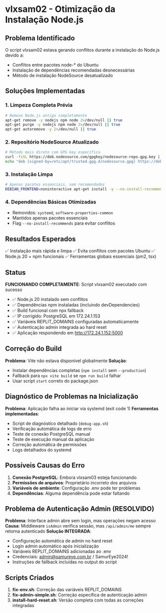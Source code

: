 # vlxsam02 - Otimização da Instalação Node.js

## Problema Identificado
O script vlxsam02 estava gerando conflitos durante a instalação do Node.js devido a:
- Conflitos entre pacotes node-* do Ubuntu
- Instalação de dependências recomendadas desnecessárias
- Método de instalação NodeSource desatualizado

## Soluções Implementadas

### 1. Limpeza Completa Prévia
```bash
# Remove Node.js antigo completamente
apt-get remove -y nodejs npm node 2>/dev/null || true
apt-get purge -y nodejs npm node 2>/dev/null || true
apt-get autoremove -y 2>/dev/null || true
```

### 2. Repositório NodeSource Atualizado
```bash
# Método mais direto com GPG key específica
curl -fsSL https://deb.nodesource.com/gpgkey/nodesource-repo.gpg.key | gpg --dearmor -o /etc/apt/trusted.gpg.d/nodesource.gpg
echo "deb [signed-by=/etc/apt/trusted.gpg.d/nodesource.gpg] https://deb.nodesource.com/node_20.x nodistro main" > /etc/apt/sources.list.d/nodesource.list
```

### 3. Instalação Limpa
```bash
# Apenas pacotes essenciais, sem recomendados
DEBIAN_FRONTEND=noninteractive apt-get install -y --no-install-recommends nodejs
```

### 4. Dependências Básicas Otimizadas
- Removidos: `systemd`, `software-properties-common`
- Mantidos apenas pacotes essenciais
- Flag `--no-install-recommends` para evitar conflitos

## Resultados Esperados
✅ Instalação mais rápida e limpa
✅ Evita conflitos com pacotes Ubuntu
✅ Node.js 20 + npm funcionais
✅ Ferramentas globais essenciais (pm2, tsx)

## Status
**FUNCIONANDO COMPLETAMENTE**: Script vlxsam02 executado com sucesso
- ✅ Node.js 20 instalado sem conflitos
- ✅ Dependências npm instaladas (incluindo devDependencies)
- ✅ Build funcional com npx fallback
- ✅ IP corrigido: PostgreSQL em 172.24.1.153
- ✅ Variáveis REPLIT_DOMAINS configuradas automaticamente
- ✅ Autenticação admin integrada ao hard reset
- ✅ Aplicação respondendo em http://172.24.1.152:5000

## Correção do Build
**Problema**: Vite não estava disponível globalmente
**Solução**: 
- Instalar dependências completas (`npm install` sem `--production`)
- Fallback para `npx vite build` se `npm run build` falhar
- Usar script `start` correto do package.json

## Diagnóstico de Problemas na Inicialização
**Problema**: Aplicação falha ao iniciar via systemd (exit code 1)
**Ferramentas implementadas**:
- Script de diagnóstico detalhado (`debug-app.sh`)
- Verificação automática de logs de erro
- Teste de conexão PostgreSQL manual
- Teste de execução manual da aplicação
- Correção automática de permissões
- Logs detalhados do systemd

## Possíveis Causas do Erro
1. **Conexão PostgreSQL**: Embora vlxsam03 esteja funcionando
2. **Permissões de arquivos**: Proprietário incorreto dos arquivos
3. **Variáveis de ambiente**: Configuração .env pode ter problemas
4. **Dependências**: Alguma dependência pode estar faltando

## Problema de Autenticação Admin (RESOLVIDO)
**Problema**: Interface admin abre sem login, mas operações negam acesso
**Causa**: Middleware `isAdmin` verifica sessão, mas `/api/admin/me` sempre retorna autenticado
**Solução INTEGRADA**: 
- Configuração automática de admin no hard reset
- Login admin automático após inicialização
- Variáveis REPLIT_DOMAINS adicionadas ao .env
- Credenciais: admin@samureye.com.br / SamurEye2024!
- Instruções de fallback incluídas no output do script

## Scripts Criados
1. **fix-env.sh**: Correção das variáveis REPLIT_DOMAINS
2. **fix-admin-simple.sh**: Correção específica de autenticação admin
3. **install-hard-reset.sh**: Versão completa com todas as correções integradas